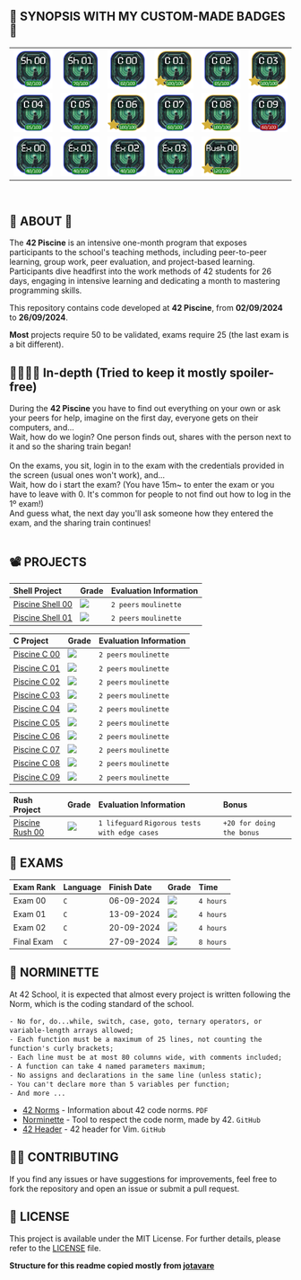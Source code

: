 ## 🦺  SYNOPSIS WITH MY CUSTOM-MADE BADGES 🦺

<table style="border: 0; border-collapse: collapse;">
    <tr>
        <td><img src="https://raw.githubusercontent.com/tdanielsousa/tdaniel-/main/piscine_badges/sh00.webp" alt="sh00 Badge" width="100%" height="100%"></td>
        <td><img src="https://raw.githubusercontent.com/tdanielsousa/tdaniel-/main/piscine_badges/sh01.webp" alt="sh01 Badge" width="100%" height="100%"></td>
        <td><img src="https://raw.githubusercontent.com/tdanielsousa/tdaniel-/main/piscine_badges/c00.webp" alt="C00 Badge" width="100%" height="100%"></td>
        <td><img src="https://raw.githubusercontent.com/tdanielsousa/tdaniel-/main/piscine_badges/c01.webp" alt="c01 Badge" width="100%" height="100%"></td>
        <td><img src="https://raw.githubusercontent.com/tdanielsousa/tdaniel-/main/piscine_badges/c02.webp" alt="c02 Badge" width="100%" height="100%"></td>
	<td><img src="https://raw.githubusercontent.com/tdanielsousa/tdaniel-/main/piscine_badges/c03.webp" alt="c03 Badge" width="100%" height="100%"></td>
    </tr>
	<tr>
        <td><img src="https://raw.githubusercontent.com/tdanielsousa/tdaniel-/main/piscine_badges/c04.webp" alt="c04 Badge" width="100%" height="100%"></td>
        <td><img src="https://raw.githubusercontent.com/tdanielsousa/tdaniel-/main/piscine_badges/c05.webp" alt="c05 Badge" width="100%" height="100%"></td>
	<td><img src="https://raw.githubusercontent.com/tdanielsousa/tdaniel-/main/piscine_badges/c06.webp" alt="c06 Badge" width="100%" height="100%"></td>
	<td><img src="https://raw.githubusercontent.com/tdanielsousa/tdaniel-/main/piscine_badges/c07.webp" alt="c07 Badge" width="100%" height="100%"></td>
        <td><img src="https://raw.githubusercontent.com/tdanielsousa/tdaniel-/main/piscine_badges/c08.webp" alt="c08 Badge" width="100%" height="100%"></td>
	<td><img src="https://raw.githubusercontent.com/tdanielsousa/tdaniel-/main/piscine_badges/c09.webp" alt="c09 Badge" width="100%" height="100%"></td>
	</tr>
	<tr>
        <td><img src="https://raw.githubusercontent.com/tdanielsousa/tdaniel-/main/piscine_badges/ex00.webp" alt="ex00 Badge" width="100%" height="100%"></td>
        <td><img src="https://raw.githubusercontent.com/tdanielsousa/tdaniel-/main/piscine_badges/ex01.webp" alt="ex01 Badge" width="100%" height="100%"></td>
	<td><img src="https://raw.githubusercontent.com/tdanielsousa/tdaniel-/main/piscine_badges/ex02.webp" alt="ex02 Badge" width="100%" height="100%"></td>
	<td><img src="https://raw.githubusercontent.com/tdanielsousa/tdaniel-/main/piscine_badges/ex03.webp" alt="ex03 Badge" width="100%" height="100%"></td>
        <td><img src="https://raw.githubusercontent.com/tdanielsousa/tdaniel-/main/piscine_badges/rush00.webp" alt="rush00 Badge" width="100%" height="100%"></td>
	</tr>
</table>

<br>

## 🦺  ABOUT  🦺

The **42 Piscine** is an intensive one-month program that exposes participants to the school's teaching methods, including peer-to-peer learning, group work, peer evaluation, and project-based learning. <br>
Participants dive headfirst into the work methods of 42 students for 26 days, engaging in intensive learning and dedicating a month to mastering programming skills. <br>

This repository contains code developed at **42 Piscine**, from **02/09/2024** to **26/09/2024**.

**Most** projects require 50 to be validated, exams require 25 (the last exam is a bit different).

## 🏊‍♂️🏊‍♂️ In-depth (Tried to keep it mostly spoiler-free)

During the **42 Piscine** you have to find out everything on your own or ask your peers for help, imagine on the first day, everyone gets on their computers, and... <br>
Wait, how do we login? One person finds out, shares with the person next to it and so the sharing train began! <br>
<br>
On the exams, you sit, login in to the exam with the credentials provided in the screen (usual ones won't work), and...  <br>
Wait, how do i start the exam? (You have 15m~ to enter the exam or you have to leave with 0. It's common for people to not find out how to log in the 1º exam!) <br>
And guess what, the next day you'll ask someone how they entered the exam, and the sharing train continues! <br>
<br>
## 📽 PROJECTS
<div align="center">
	
| Shell Project | Grade | Evaluation Information |
| :--- | :--- | :--- |
| [Piscine Shell 00](#) | <img src="https://img.shields.io/badge/92%20%2F%20100-success"/> | `2 peers`  `moulinette` |
| [Piscine Shell 01](#) | <img src="https://img.shields.io/badge/70%20%2F%20100-success"/> | `2 peers`  `moulinette` |

| C Project | Grade | Evaluation Information |
| :--- | :--- | :--- |
| [Piscine C 00](https://github.com/tdanielsousa/42School/tree/main/Piscine/C00) | <img src="https://img.shields.io/badge/82%20%2F%20100-success"/> | `2 peers` `moulinette` |
| [Piscine C 01](https://github.com/tdanielsousa/42School/tree/main/Piscine/C01) | <img src="https://img.shields.io/badge/100%20%2F%20100-success"/> | `2 peers` `moulinette` |
| [Piscine C 02](https://github.com/tdanielsousa/42School/tree/main/Piscine/C02) | <img src="https://img.shields.io/badge/85%20%2F%20100-success"/> | `2 peers` `moulinette` |
| [Piscine C 03](https://github.com/tdanielsousa/42School/tree/main/Piscine/C03) | <img src="https://img.shields.io/badge/100%20%2F%20100-success"/> | `2 peers` `moulinette` |
| [Piscine C 04](https://github.com/tdanielsousa/42School/tree/main/Piscine/C04) | <img src="https://img.shields.io/badge/85%20%2F%20100-success"/> | `2 peers` `moulinette` |
| [Piscine C 05](https://github.com/tdanielsousa/42School/tree/main/Piscine/C05) | <img src="https://img.shields.io/badge/80%20%2F%20100-success"/> | `2 peers` `moulinette` |
| [Piscine C 06](https://github.com/tdanielsousa/42School/tree/main/Piscine/C06) | <img src="https://img.shields.io/badge/100%20%2F%20100-success"/> | `2 peers` `moulinette` |
| [Piscine C 07](https://github.com/tdanielsousa/42School/tree/main/Piscine/C07) | <img src="https://img.shields.io/badge/60%20%2F%20100-success"/> | `2 peers` `moulinette` |
| [Piscine C 08](https://github.com/tdanielsousa/42School/tree/main/Piscine/C08) | <img src="https://img.shields.io/badge/100%20%2F%20100-success"/> | `2 peers` `moulinette` |
| [Piscine C 09](https://github.com/tdanielsousa/42School/tree/main/Piscine/C09) | <img src="https://img.shields.io/badge/60%20%2F%20100-red"/> | `2 peers` `moulinette` |

| Rush Project | Grade | Evaluation Information | Bonus |
| :--- | :--- | :--- | :--- |
| [Piscine Rush 00](#) | <img src="https://img.shields.io/badge/score-120%20%2F%20100-green"/> | `1 lifeguard` `Rigorous tests with edge cases` | `+20 for doing the bonus` |

</div>
	
## 📝 EXAMS
<div align="center">

| Exam Rank | Language | Finish Date | Grade | Time |
| :--- | :--- | :--- | :--- | :--- |
| Exam 00 | `C` | 06-09-2024 | <img src="https://img.shields.io/badge/40%20%2F%20100%20%E2%98%85-sucess"/> | `4 hours` |
| Exam 01 | `C` | 13-09-2024 | <img src="https://img.shields.io/badge/40%20%2F%20100%20%E2%98%85-sucess"/> | `4 hours` |
| Exam 02 | `C` | 20-09-2024 | <img src="https://img.shields.io/badge/40%20%2F%20100%20%E2%98%85-sucess"/> | `4 hours` |
| Final Exam | `C` | 27-09-2024 | <img src="https://img.shields.io/badge/48%20%2F%20100%20%E2%98%85-sucess"/> | `8 hours` |

</div>

## 🚸 NORMINETTE
At 42 School, it is expected that almost every project is written following the Norm, which is the coding standard of the school.

```
- No for, do...while, switch, case, goto, ternary operators, or variable-length arrays allowed;
- Each function must be a maximum of 25 lines, not counting the function's curly brackets;
- Each line must be at most 80 columns wide, with comments included;
- A function can take 4 named parameters maximum;
- No assigns and declarations in the same line (unless static);
- You can't declare more than 5 variables per function;
- And more ...
```

* [42 Norms](https://github.com/42School/norminette/blob/master/pdf/en.norm.pdf) - Information about 42 code norms. `PDF`
* [Norminette](https://github.com/42School/norminette) - Tool to respect the code norm, made by 42. `GitHub`
* [42 Header](https://github.com/42Paris/42header) - 42 header for Vim. `GitHub`

## 🧑‍💻 CONTRIBUTING

If you find any issues or have suggestions for improvements, feel free to fork the repository and open an issue or submit a pull request.

## 🛂 LICENSE

This project is available under the MIT License. For further details, please refer to the [LICENSE](https://github.com/jotavare/42-piscine/blob/main/LICENSE) file.


 **Structure for this readme copied mostly from [jotavare](https://github.com/jotavare/)**
